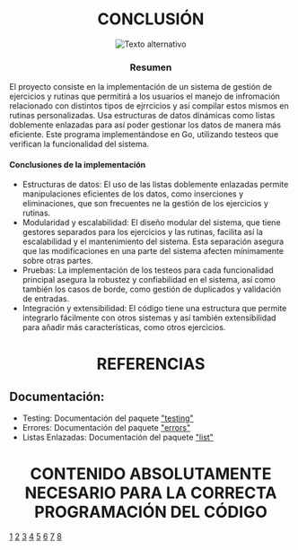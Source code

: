 <h1 align="center">CONCLUSIÓN</h1>

<p align="center">
  <img src="https://3fc4ed44-3fbc-419a-97a1-a29742511391.selcdn.net/coub_storage/coub/simple/cw_timeline_pic/1da1427f569/5e81901d95dfdb8e9941e/med_1610325676_image.jpg" alt="Texto alternativo">
</p>

<h3 align="center">Resumen</h2>

El proyecto consiste en la implementación de un sistema de gestión de ejercicios y rutinas que permitirá a los usuarios el manejo de infromación relacionado con distintos tipos de ejrrcicios y así compilar estos mismos en rutinas personalizadas. Usa estructuras de datos dinámicas como listas doblemente enlazadas para así poder gestionar los datos de manera más eficiente. Este programa implementándose en Go, utilizando testeos que verifican la funcionalidad del sistema.

<h4>Conclusiones de la implementación</h4>

- Estructuras de datos: El uso de las listas doblemente enlazadas permite manipulaciones eficientes de los datos, como inserciones y eliminaciones, que son frecuentes ne la gestión de los ejercicios y rutinas.
- Modularidad y escalabilidad: El diseño modular del sistema, que tiene gestores separados para los ejercicios y las rutinas, facilita así la escalabilidad y el mantenimiento del sistema. Esta separación asegura que las modificaciones en una parte del sistema afecten mínimamente sobre otras partes.
- Pruebas: La implementación de los testeos para cada funcionalidad principal asegura la robustez y confiabilidad en el sistema, así como también los casos de borde, como gestión de duplicados y validación de entradas.
- Integración y extensibilidad: El código tiene una estructura que permite integrarlo fácilmente con otros sistemas y así también extensibilidad para añadir más características, como otros ejercicios.

<h1 align="center">REFERENCIAS</h1>

## Documentación:
- Testing: Documentación del paquete ["testing"](https://pkg.go.dev/testing)
- Errores: Documentación del paquete ["errors"](https://pkg.go.dev/errors)
- Listas Enlazadas: Documentación del paquete ["list"](https://pkg.go.dev/github.com/untref-ayp2/data-structures@v0.10.1/list)

<h1 align="center">CONTENIDO ABSOLUTAMENTE NECESARIO PARA LA CORRECTA PROGRAMACIÓN DEL CÓDIGO</h1>

[1](https://www.youtube.com/watch?v=R6e1_IlvmQs)
[2](https://www.youtube.com/watch?v=cwyTleTL06Y)
[3](https://www.youtube.com/watch?v=jZB6io7G-no)
[4](https://www.youtube.com/watch?v=dQw4w9WgXcQ)
[5](https://www.youtube.com/watch?v=wwBW8_yRJLM)
[6](https://www.youtube.com/watch?v=_Nwn9ybsCRk)
[7](https://www.youtube.com/watch?v=1_0OOWfZZxw)
[8](https://www.youtube.com/watch?v=kbXQaP3Xoik)